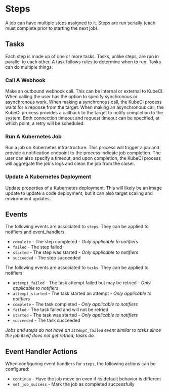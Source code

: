 # Steps #

A job can have multiple steps assigned to it.  Steps are run serially (each must complete prior to starting the next job).

## Tasks ##

Each step is made up of one or more tasks.  Tasks, unlike steps, are run in parallel to each other.  A task follows rules to determine when to run.  Tasks can do multiple things:

### Call A Webhook ###

Make an outbound webhook call.  This can be internal or external to KubeCI.  When calling the user has the option to specify synchronous or asynchronous work.  When making a synchronous call, the KubeCI process waits for a reponse from the target.  When making an asynchronous call, the KubeCI process provides a callback to the target to notify completion to the system.  Both connection timeout and request timeout can be specified, at which point, a retry will be scheduled.

### Run A Kubernetes Job ###

Run a job on Kubernetes infrastructure.  This process will trigger a job and provide a notification endpoint to the process indicate job completion.  The user can also specify a timeout, and upon completion, the KubeCI process will aggregate the job's logs and clean the job from the cluser.

### Update A Kubernetes Deployment ###

Update properties of a Kubernetes deployment.  This will likely be an image update to update a code deployment, but it can also target scaling and environment updates.

## Events ##

The following events are associated to `steps`.  They can be applied to notifiers and event_handlers.

* `complete` - The step completed - *Only applicable to notifiers*
* `failed` - The step failed
* `started` - The step was started - *Only applicable to notifiers*
* `succeeded` - The step succeeded


The following events are associated to `tasks`.  They can be applied to notifiers.

* `attempt_failed` - The task attempt failed but may be retried - *Only applicable to notifiers*
* `attempt_started` - The task started an attempt - *Only applicable to notifiers*
* `complete` - The task completed - *Only applicable to notifiers*
* `failed` - The task failed and will not be retried
* `started` - The task was started - *Only applicable to notifiers*
* `succeeded` - The task succeeded

_Jobs and steps do not have an `attempt_failed` event similar to tasks since the job itself does not get retried; tasks do._

## Event Handler Actions ##

When configuring event handlers for `steps`, the following actions can be configured:

* `continue` - Have the job move on even if its default behavior is different
* `set_job_success` - Mark the job as completed successfully
